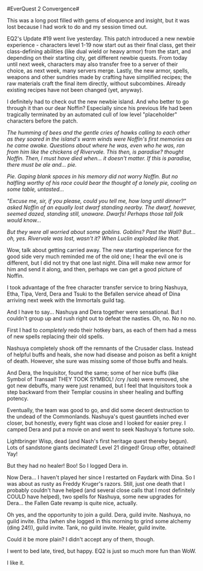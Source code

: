 #EverQuest 2 Convergence#

This was a long post filled with gems of eloquence and insight, but it was lost because I had work to do and my session timed out.

EQ2's Update #19 went live yesterday. This patch introduced a new newbie experience - characters level 1-19 now start out as their final class, get their class-defining abilities (like dual wield or heavy armor) from the start, and depending on their starting city, get different newbie quests. From today until next week, characters may also transfer free to a server of their choice, as next week, many servers merge. Lastly, the new armor, spells, weapons and other sundries made by crafting have simplified recipes; the raw materials craft the final item directly, without subcombines. Already existing recipes have not been changed (yet, anyway).

I definitely had to check out the new newbie island. And who better to go through it than our dear Noffin? Especially since his previous life had been tragically terminated by an automated cull of low level "placeholder" characters before the patch.

*The humming of bees and the gentle cries of hawks calling to each other as they soared in the island's warm winds were Noffin's first memories as he came awake. Questions about where he was, even who he was, ran from him like the chickens of Rivervale. This then, is paradise? thought Noffin. Then, I must have died when... it doesn't matter. If this is paradise, there must be ale and... pie.*

*Pie. Gaping blank spaces in his memory did not worry Noffin. But no halfling worthy of his race could bear the thought of a lonely pie, cooling on some table, untasted...*

*"Excuse me, sir, if you please, could you tell me, how long until dinner?" asked Noffin of an equally lost dwarf standing nearby. The dwarf, however, seemed dazed, standing still, unaware. Dwarfs! Perhaps those tall folk would know...*

*But they were all worried about some goblins. Goblins? Past the Wall? But... oh, yes. Rivervale was lost, wasn't it? When Luclin exploded like that.*

Wow, talk about getting carried away. The new starting experience for the good side very much reminded me of the old one; I hear the evil one is different, but I did not try that one last night. Dina will make new armor for him and send it along, and then, perhaps we can get a good picture of Noffin.

I took advantage of the free character transfer service to bring Nashuya, Etha, Tipa, Verd, Dera and Tsuki to the Befallen service ahead of Dina arriving next week with the Immortals guild tag.

And I have to say... Nashuya and Dera together were sensational. But I couldn't group up and rush right out to defeat the nasties. Oh, no. No no no.

First I had to *completely* redo their hotkey bars, as each of them had a mess of new spells replacing their old spells.

Nashuya completely shook off the remnants of the Crusader class. Instead of helpful buffs and heals, she now had disease and poison as befit a knight of death. However, she sure was missing some of those buffs and heals.

And Dera, the Inquisitor, found the same; some of her nice buffs (like Symbol of Transaal! THEY TOOK SYMBOL! /cry /sob) were removed, she got new debuffs, many were just renamed, but I feel that Inquisitors took a step backward from their Templar cousins in sheer healing and buffing potency.

Eventually, the team was good to go, and did some decent destruction to the undead of the Commonlands. Nashuya's quest gauntlets inched ever closer, but honestly, every fight was close and I looked for easier prey. I camped Dera and put a movie on and went to seek Nashuya's fortune solo.

Lightbringer Wisp, dead (and Nash's first heritage quest thereby begun). Lots of sandstone giants decimated! Level 21 dinged! Group offer, obtained! Yay!

But they had no healer! Boo! So I logged Dera in.

Now Dera... I haven't played her since I restarted on Faydark with Dina. So I was about as rusty as Freddy Kruger's razors. Still, just one death that I probably couldn't have helped (and several close calls that I most definitely COULD have helped), two spells for Nashuya, some new upgrades for Dera... the Fallen Gate revamp is quite nice, actually.

Oh yes, and the opportunity to join a guild. Dera, guild invite. Nashuya, no guild invite. Etha (when she logged in this morning to grind some alchemy (ding 24!)), guild invite. Tank, no guild invite. Healer, guild invite.

Could it be more plain? I didn't accept any of them, though.

I went to bed late, tired, but happy. EQ2 is just so much more fun than WoW.

I like it.
